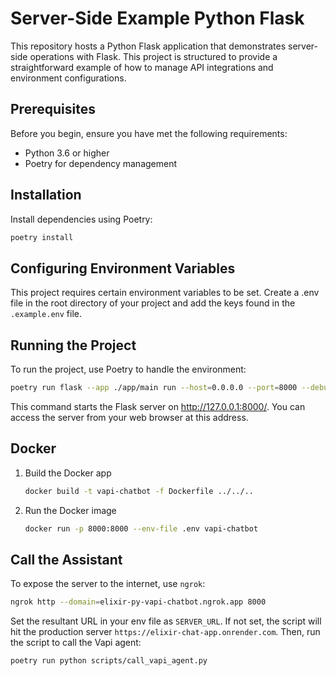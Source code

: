 # Server-Side Example Python Flask

This repository hosts a Python Flask application that demonstrates server-side operations with Flask. This project is structured to provide a straightforward example of how to manage API integrations and environment configurations.

## Prerequisites

Before you begin, ensure you have met the following requirements:

- Python 3.6 or higher
- Poetry for dependency management

## Installation

Install dependencies using Poetry:

```bash
poetry install
```

## Configuring Environment Variables

This project requires certain environment variables to be set. Create a .env file in the root directory of your project and add the keys found in the `.example.env` file.

## Running the Project

To run the project, use Poetry to handle the environment:

```bash
poetry run flask --app ./app/main run --host=0.0.0.0 --port=8000 --debug
```

This command starts the Flask server on http://127.0.0.1:8000/. You can access the server from your web browser at this address.

## Docker

1. Build the Docker app

   ```bash
   docker build -t vapi-chatbot -f Dockerfile ../../..
   ```

2. Run the Docker image

   ```bash
   docker run -p 8000:8000 --env-file .env vapi-chatbot
   ```

## Call the Assistant

To expose the server to the internet, use `ngrok`:

```bash
ngrok http --domain=elixir-py-vapi-chatbot.ngrok.app 8000
```

Set the resultant URL in your env file as `SERVER_URL`. If not set, the script will hit the production server `https://elixir-chat-app.onrender.com`. Then, run the script to call the Vapi agent:

```bash
poetry run python scripts/call_vapi_agent.py
```

